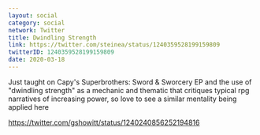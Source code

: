 ```yaml
---
layout: social
category: social
network: Twitter
title: Dwindling Strength
link: https://twitter.com/steinea/status/1240359528199159809
twitterID: 1240359528199159809
date: 2020-03-18
---
```


Just taught on Capy's Superbrothers: Sword & Sworcery EP and the use of "dwindling strength" as a mechanic and thematic that critiques typical rpg narratives of increasing power, so love to see a similar mentality being applied here

<https://twitter.com/gshowitt/status/1240240856252194816>
